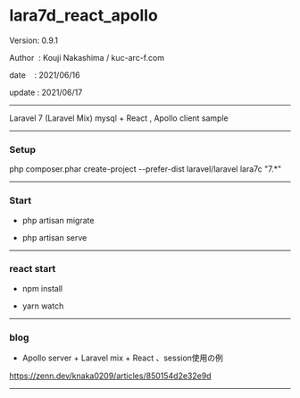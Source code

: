 ﻿# lara7d_react_apollo

 Version: 0.9.1

 Author  : Kouji Nakashima / kuc-arc-f.com

 date    : 2021/06/16

 update : 2021/06/17 

***

Laravel 7 (Laravel Mix) mysql +  React , Apollo client sample

***
### Setup

php composer.phar create-project --prefer-dist laravel/laravel lara7c "7.*"

***
### Start

* php artisan migrate

* php artisan serve

***
### react start

* npm install

* yarn watch

***
### blog

* Apollo server + Laravel mix + React 、session使用の例

https://zenn.dev/knaka0209/articles/850154d2e32e9d

***



